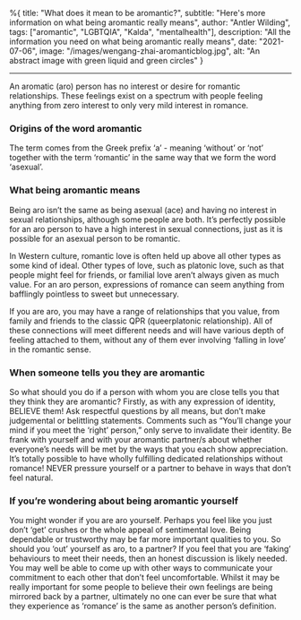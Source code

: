 %{
title: "What does it mean to be aromantic?",
subtitle: "Here's more information on what being aromantic really means",
author: "Antler Wilding",
tags: ["aromantic", "LGBTQIA", "Kalda", "mentalhealth"],
description: "All the information you need on what being aromantic really means",
date: "2021-07-06",
image: "/images/wengang-zhai-aromanticblog.jpg",
alt: "An abstract image with green liquid and green circles"
}

---

An aromatic (aro) person has no interest or desire for romantic relationships. These feelings exist on a spectrum with people feeling anything from zero interest to only very mild interest in romance.

### Origins of the word aromantic

The term comes from the Greek prefix ‘a’ - meaning ‘without’ or ‘not’ together with the term ‘romantic’ in the same way that we form the word ‘asexual’.

### What being aromantic means

Being aro isn’t the same as being asexual (ace) and having no interest in sexual relationships, although some people are both. It’s perfectly possible for an aro person to have a high interest in sexual connections, just as it is possible for an asexual person to be romantic.

In Western culture, romantic love is often held up above all other types as some kind of ideal. Other types of love, such as platonic love, such as that people might feel for friends, or familial love aren’t always given as much value. For an aro person, expressions of romance can seem anything from bafflingly pointless to sweet but unnecessary.

If you are aro, you may have a range of relationships that you value, from family and friends to the classic QPR (queerplatonic relationship). All of these connections will meet different needs and will have various depth of feeling attached to them, without any of them ever involving ‘falling in love’ in the romantic sense.

### When someone tells you they are aromantic

So what should you do if a person with whom you are close tells you that they think they are aromantic? Firstly, as with any expression of identity, BELIEVE them! Ask respectful questions by all means, but don’t make judgemental or belittling statements. Comments such as “You’ll change your mind if you meet the ‘right’ person,” only serve to invalidate their identity. Be frank with yourself and with your aromantic partner/s about whether everyone’s needs will be met by the ways that you each show appreciation. It’s totally possible to have wholly fulfilling dedicated relationships without romance! NEVER pressure yourself or a partner to behave in ways that don’t feel natural.

### If you’re wondering about being aromantic yourself

You might wonder if you are aro yourself. Perhaps you feel like you just don’t ‘get’ crushes or the whole appeal of sentimental love. Being dependable or trustworthy may be far more important qualities to you. So should you ‘out’ yourself as aro, to a partner? If you feel that you are ‘faking’ behaviours to meet their needs, then an honest discussion is likely needed. You may well be able to come up with other ways to communicate your commitment to each other that don’t feel uncomfortable. Whilst it may be really important for some people to believe their own feelings are being mirrored back by a partner, ultimately no one can ever be sure that what they experience as ‘romance’ is the same as another person’s definition.

